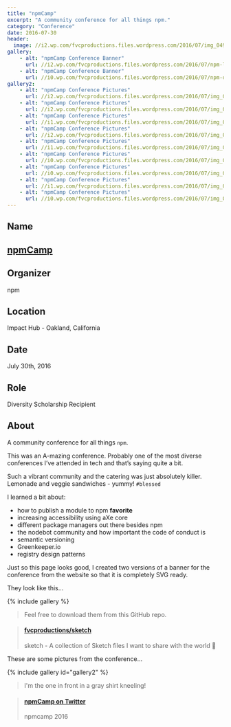 ```yaml
---
title: "npmCamp"
excerpt: "A community conference for all things npm."
category: "Conference"
date: 2016-07-30
header:
  image: //i2.wp.com/fvcproductions.files.wordpress.com/2016/07/img_0493.jpg
gallery:
    - alt: "npmCamp Conference Banner"
      url: //i2.wp.com/fvcproductions.files.wordpress.com/2016/07/npm-light.png
    - alt: "npmCamp Conference Banner"
      url: //i0.wp.com/fvcproductions.files.wordpress.com/2016/07/npm-dark.png
gallery2:
    - alt: "npmCamp Conference Pictures"
      url: //i2.wp.com/fvcproductions.files.wordpress.com/2016/07/img_0493.jpg
    - alt: "npmCamp Conference Pictures"
      url: //i2.wp.com/fvcproductions.files.wordpress.com/2016/07/img_0490.jpg
    - alt: "npmCamp Conference Pictures"
      url: //i1.wp.com/fvcproductions.files.wordpress.com/2016/07/img_0478.jpg
    - alt: "npmCamp Conference Pictures"
      url: //i2.wp.com/fvcproductions.files.wordpress.com/2016/07/img_0475.jpg
    - alt: "npmCamp Conference Pictures"
      url: //i1.wp.com/fvcproductions.files.wordpress.com/2016/07/img_0489.jpg
    - alt: "npmCamp Conference Pictures"
      url: //i0.wp.com/fvcproductions.files.wordpress.com/2016/07/img_0474.jpg
    - alt: "npmCamp Conference Pictures"
      url: //i0.wp.com/fvcproductions.files.wordpress.com/2016/07/img_0491.jpg
    - alt: "npmCamp Conference Pictures"
      url: //i1.wp.com/fvcproductions.files.wordpress.com/2016/07/img_0486.jpg
    - alt: "npmCamp Conference Pictures"
      url: //i0.wp.com/fvcproductions.files.wordpress.com/2016/07/img_0496.jpg
---
```


## Name

## <a href="//npm.camp" target="_blank" rel="noopener" title="npmCamp">npmCamp</a>

## Organizer

npm

## Location

Impact Hub - Oakland, California

## Date

July 30th, 2016

## Role

Diversity Scholarship Recipient

## About

A community conference for all things `npm`.

This was an A-mazing conference. Probably one of the most diverse conferences I’ve attended in tech and that’s saying quite a bit.

Such a vibrant community and the catering was just absolutely killer. Lemonade and veggie sandwiches - yummy! `#blessed`

I learned a bit about:

- how to publish a module to npm **favorite**
- increasing accessibility using aXe core
- different package managers out there besides npm
- the nodebot community and how important the code of conduct is
- semantic versioning
- Greenkeeper.io
- registry design patterns

Just so this page looks good, I created two versions of a banner for the conference from the website so that it is completely SVG ready.

They look like this...

{% include gallery %}

> Feel free to download them from this GitHub repo.

<blockquote class="embedly-card"><h4><a href="//github.com/fvcproductions/sketch">fvcproductions/sketch</a></h4><p>sketch - A collection of Sketch files I want to share with the world 🎨</p></blockquote>

These are some pictures from the conference...

{% include gallery id="gallery2" %}

> I'm the one in front in a gray shirt kneeling!

<blockquote class="embedly-card"><h4><a href="//twitter.com/npmcamp/status/759563526465736704/photo/1">npmCamp on Twitter</a></h4><p>npmcamp 2016</p></blockquote>